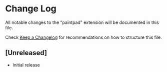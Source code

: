 # Change Log

All notable changes to the "paintpad" extension will be documented in this file.

Check [Keep a Changelog](http://keepachangelog.com/) for recommendations on how to structure this file.

## [Unreleased]

- Initial release
